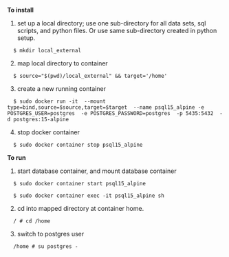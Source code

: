 **To install**

1. set up a local directory; use one sub-directory for all data sets, sql scripts, and python files. Or use same sub-directory created in python setup.
```
  $ mkdir local_external
```

2. map local directory to container
```
  $ source="$(pwd)/local_external" && target='/home'
```

3. create a new running container
```
  $ sudo docker run -it  --mount type=bind,source=$source,target=$target  --name psql15_alpine -e POSTGRES_USER=postgres  -e POSTGRES_PASSWORD=postgres  -p 5435:5432  -d postgres:15-alpine
```

4. stop docker container
```
  $ sudo docker container stop psql15_alpine
```


**To run**


1. start database container, and mount database container 
```
  $ sudo docker container start psql15_alpine

  $ sudo docker container exec -it psql15_alpine sh
```

2. cd into mapped directory at container home.
```
  / # cd /home
```

3. switch to postgres user 
```
  /home # su postgres -
```